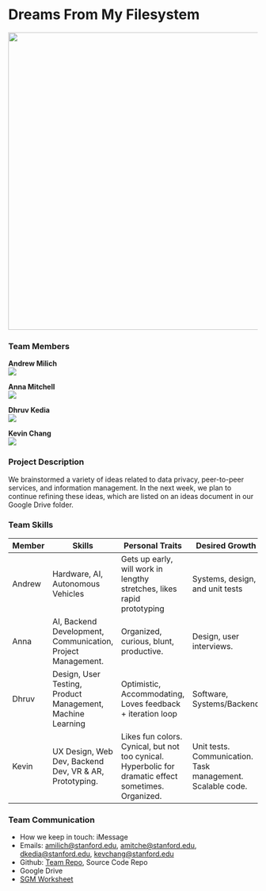 # Dreams From My Filesystem
<img src="https://github.com/StanfordCS194/Team-7/blob/master/team_photos/dfmfs.jpeg" width="600"/>

### Team Members

**Andrew Milich** <br/>
<img src="https://github.com/StanfordCS194/Team-7/blob/master/team_photos/Andrew_Photo.png"/>

**Anna Mitchell** <br/>
<img src="https://github.com/StanfordCS194/Team-7/blob/master/team_photos/Anna_Photo.jpg"/>

**Dhruv Kedia** <br/>
<img src="https://github.com/StanfordCS194/Team-7/blob/master/team_photos/Dhruv_Photo.jpg"/>

**Kevin Chang** <br/>
<img src="https://github.com/StanfordCS194/Team-7/blob/master/team_photos/Kevin_Photo.jpeg"/>

### Project Description 
We brainstormed a variety of ideas related to data privacy, peer-to-peer services, and information management. In the next week, we plan to continue refining these ideas, which are listed on an ideas document in our Google Drive folder.

### Team Skills

Member | Skills | Personal Traits | Desired Growth | Weaknesses
--- | --- | --- | --- | ---
Andrew | Hardware, AI, Autonomous Vehicles | Gets up early, will work in lengthy stretches, likes rapid prototyping | Systems, design, and unit tests | User interfaces, databases, web programming
Anna | AI, Backend Development, Communication, Project Management. | Organized, curious, blunt, productive.  | Design, user interviews. | Design, user interviews, hardware.
Dhruv | Design, User Testing, Product Management, Machine Learning | Optimistic, Accommodating, Loves feedback + iteration loop | Software, Systems/Backend | Software - Languages besides python
Kevin | UX Design, Web Dev, Backend Dev, VR & AR, Prototyping. | Likes fun colors. Cynical, but not too cynical. Hyperbolic for dramatic effect sometimes. Organized. | Unit tests. Communication. Task management. Scalable code. | Weak knees. 

### Team Communication
- How we keep in touch: iMessage
- Emails: amilich@stanford.edu, amitche@stanford.edu, dkedia@stanford.edu, kevchang@stanford.edu
- Github: [Team Repo](https://github.com/orgs/StanfordCS194/teams/team-7), Source Code Repo
- Google Drive
- [SGM Worksheet](https://docs.google.com/forms/d/1n633tuF8Z4Co8PyzTQ9mA4NvOxeZ1oRgGYOn9XS5rIw/edit)

